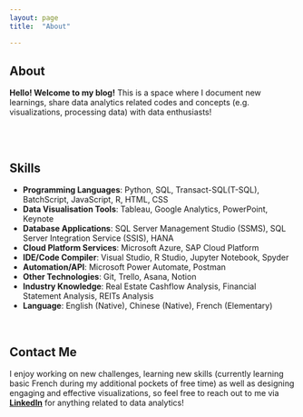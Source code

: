```yaml
---
layout: page
title:  "About"

---
```


## About
**Hello! Welcome to my blog!** This is a space where I document new learnings, share data analytics related codes and concepts (e.g. visualizations, processing data) with data enthusiasts! 
<br><br> 

<br>

## Skills

+ **Programming Languages**: Python, SQL, Transact-SQL(T-SQL), BatchScript, JavaScript, R, HTML, CSS
+ **Data Visualisation Tools**: Tableau, Google Analytics, PowerPoint, Keynote
+ **Database Applications**:  SQL Server Management Studio (SSMS), SQL Server Integration Service (SSIS), HANA
+ **Cloud Platform Services**: Microsoft Azure, SAP Cloud Platform
+ **IDE/Code Compiler**:     Visual Studio, R Studio, Jupyter Notebook, Spyder
+ **Automation/API**:        Microsoft Power Automate, Postman
+ **Other Technologies**:    Git, Trello, Asana, Notion 
+ **Industry Knowledge**:    Real Estate Cashflow Analysis, Financial Statement Analysis, REITs Analysis
+ **Language**:              English (Native), Chinese (Native), French (Elementary)

<br>

## Contact Me
I enjoy working on new challenges, learning new skills (currently learning basic French during my additional pockets of free time) as well as designing engaging and effective visualizations, so feel free to reach out to me via **[LinkedIn][Linkedin]** for anything related to data analytics! 

<br>
<br>


[Linkedin]: https://www.linkedin.com/in/jamieluqh

